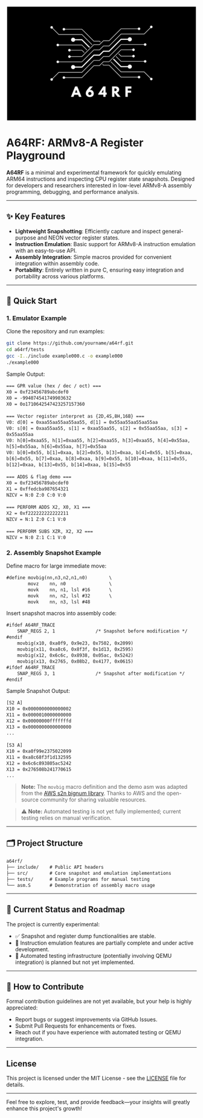 
<p align="center">
    <img src="images/darklogo.png" width="500" alt="A64RF Logo">
</p>

# **A64RF: ARMv8-A Register Playground**
**A64RF** is a minimal and experimental framework for quickly emulating ARM64 instructions and inspecting CPU register state snapshots. Designed for developers and researchers interested in low-level ARMv8-A assembly programming, debugging, and performance analysis.

---

## ✨ Key Features

* **Lightweight Snapshotting**: Efficiently capture and inspect general-purpose and NEON vector register states.
* **Instruction Emulation**: Basic support for ARMv8-A instruction emulation with an easy-to-use API.
* **Assembly Integration**: Simple macros provided for convenient integration within assembly code.
* **Portability**: Entirely written in pure C, ensuring easy integration and portability across various platforms.

---

## 📌 Quick Start

### 1. Emulator Example

Clone the repository and run examples:

```bash
git clone https://github.com/yourname/a64rf.git
cd a64rf/tests
gcc -I../include example000.c -o example000
./example000
```

Sample Output:

```
=== GPR value (hex / dec / oct) ===
X0 = 0xf23456789abcdef0
X0 = -994074541749903632
X0 = 0o1710642547423257157360

=== Vector register interpret as {2D,4S,8H,16B} ===
V0: d[0] = 0xaa55aa55aa55aa55, d[1] = 0x55aa55aa55aa55aa
V0: s[0] = 0xaa55aa55, s[1] = 0xaa55aa55, s[2] = 0x55aa55aa, s[3] = 0x55aa55aa
V0: h[0]=0xaa55, h[1]=0xaa55, h[2]=0xaa55, h[3]=0xaa55, h[4]=0x55aa, h[5]=0x55aa, h[6]=0x55aa, h[7]=0x55aa
V0: b[0]=0x55, b[1]=0xaa, b[2]=0x55, b[3]=0xaa, b[4]=0x55, b[5]=0xaa, b[6]=0x55, b[7]=0xaa, b[8]=0xaa, b[9]=0x55, b[10]=0xaa, b[11]=0x55, b[12]=0xaa, b[13]=0x55, b[14]=0xaa, b[15]=0x55

=== ADDS & flag demo ===
X0 = 0xf23456789abcdef0
X1 = 0xffedcba987654321
NZCV = N:0 Z:0 C:0 V:0

=== PERFORM ADDS X2, X0, X1 ===
X2 = 0xf222222222222211
NZCV = N:1 Z:0 C:1 V:0

=== PERFORM SUBS XZR, X2, X2 ===
NZCV = N:0 Z:1 C:1 V:0
```

### 2. Assembly Snapshot Example

Define macro for large immediate move:

```assembly
#define movbig(nn,n3,n2,n1,n0)        \
        movz    nn, n0                \
        movk    nn, n1, lsl #16       \
        movk    nn, n2, lsl #32       \
        movk    nn, n3, lsl #48
```

Insert snapshot macros into assembly code:

```assembly
#ifdef A64RF_TRACE
    SNAP_REGS 2, 1               /* Snapshot before modification */
#endif
    movbig(x10, 0xa0f9, 0x9e23, 0x7502, 0x2099)
    movbig(x11, 0xa8c6, 0x8f3f, 0x1d13, 0x2595)
    movbig(x12, 0x6c6c, 0x8938, 0x05ac, 0x5242)
    movbig(x13, 0x2765, 0x08b2, 0x4177, 0x0615)
#ifdef A64RF_TRACE
    SNAP_REGS 3, 1               /* Snapshot after modification */
#endif
```

Sample Snapshot Output:

```
[S2 A]
X10 = 0x0000000000000002
X11 = 0x0000010000000000
X12 = 0x00000000fffffffd
X13 = 0x0000000000000000
...

[S3 A]
X10 = 0xa0f99e2375022099
X11 = 0xa8c68f3f1d132595
X12 = 0x6c6c893805ac5242
X13 = 0x276508b241770615
...
```

> **Note:** The `movbig` macro definition and the demo asm was adapted from the [AWS s2n bignum library](https://github.com/awslabs/s2n-bignum.git). Thanks to AWS and the open-source community for sharing valuable resources.

> ⚠️ **Note:** Automated testing is not yet fully implemented; current testing relies on manual verification.

---

## 🗂️ Project Structure

```
a64rf/
├── include/    # Public API headers
├── src/        # Core snapshot and emulation implementations
├── tests/      # Example programs for manual testing
└── asm.S       # Demonstration of assembly macro usage
```

---

## 🚧 Current Status and Roadmap

The project is currently experimental:

* ✅ Snapshot and register dump functionalities are stable.
* 🚧 Instruction emulation features are partially complete and under active development.
* 🚧 Automated testing infrastructure (potentially involving QEMU integration) is planned but not yet implemented.

---

## 🤝 How to Contribute

Formal contribution guidelines are not yet available, but your help is highly appreciated:

* Report bugs or suggest improvements via GitHub Issues.
* Submit Pull Requests for enhancements or fixes.
* Reach out if you have experience with automated testing or QEMU integration.

---

## License

This project is licensed under the MIT License - see the [LICENSE](LICENSE) file for details.


---

Feel free to explore, test, and provide feedback—your insights will greatly enhance this project's growth!
